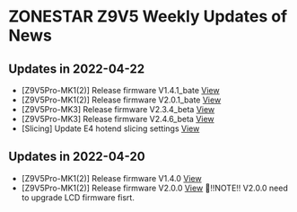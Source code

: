 # ZONESTAR Z9V5 Weekly Updates of News
## Updates in 2022-04-22
- [Z9V5Pro-MK1(2)] Release firmware V1.4.1_bate [View](https://github.com/ZONESTAR3D/Firmware/tree/master/Z9/Z9V5/bin/Z9V5Pro/beta)
- [Z9V5Pro-MK1(2)] Release firmware V2.0.1_bate [View](https://github.com/ZONESTAR3D/Firmware/tree/master/Z9/Z9V5/bin/Z9V5Pro/beta)
- [Z9V5Pro-MK3] Release firmware V2.3.4_beta [View](https://github.com/ZONESTAR3D/Firmware/tree/master/Z9/Z9V5/bin/Z9V5Pro-MK3/beta)
- [Z9V5Pro-MK3] Release firmware V2.4.6_beta [View](https://github.com/ZONESTAR3D/Firmware/tree/master/Z9/Z9V5/bin/Z9V5Pro-MK3/beta)
- [Slicing] Update E4 hotend slicing settings [View](https://github.com/ZONESTAR3D/Upgrade-kit-guide/tree/main/HOTEND/E4%204-IN-1-OUT%20Non-Mixing%20Color%20Hotend/example)
## Updates in 2022-04-20
- [Z9V5Pro-MK1(2)] Release firmware V1.4.0 [View](https://github.com/ZONESTAR3D/Firmware/tree/master/Z9/Z9V5/bin/Z9V5Pro/release)
- [Z9V5Pro-MK1(2)] Release firmware V2.0.0 [View](https://github.com/ZONESTAR3D/Firmware/tree/master/Z9/Z9V5/bin/Z9V5Pro/release)
:star2:!!NOTE!! V2.0.0 need to upgrade LCD firmware fisrt.